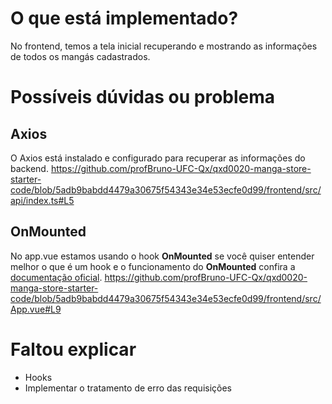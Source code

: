 # O que está implementado?

No frontend, temos a tela inicial recuperando e mostrando as informações de todos os mangás cadastrados.


# Possíveis dúvidas ou problema

## Axios
O Axios está instalado e configurado para recuperar as informações do backend.
https://github.com/profBruno-UFC-Qx/qxd0020-manga-store-starter-code/blob/5adb9babdd4479a30675f54343e34e53ecfe0d99/frontend/src/api/index.ts#L5

## OnMounted

No app.vue estamos usando o hook **OnMounted** se você quiser entender melhor o que é um hook e o funcionamento do **OnMounted** confira a [documentação oficial](https://vuejs.org/guide/essentials/lifecycle.html).
https://github.com/profBruno-UFC-Qx/qxd0020-manga-store-starter-code/blob/5adb9babdd4479a30675f54343e34e53ecfe0d99/frontend/src/App.vue#L9

# Faltou explicar

- Hooks
- Implementar o tratamento de erro das requisições
